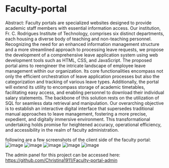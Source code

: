 # Faculty-portal
Abstract:
Faculty portals are specialized websites designed to provide academic staff members with essential information access. Our institution, Fr. C. Rodrigues Institute of Technology, comprises six distinct departments, each housing a diverse body of teaching and non-teaching personnel. Recognizing the need for an enhanced information management structure and a more streamlined approach to processing leave requests, we propose the development of a comprehensive leave application system using web development tools such as HTML, CSS, and JavaScript. The proposed portal aims to reengineer the intricate landscape of employee leave management within our organization. Its core functionalities encompass not only the efficient orchestration of leave application processes but also the categorization and tracking of various leave types. Additionally, the portal will extend its utility to encompass storage of academic timetables, facilitating easy access, and enabling personnel to download their individual salary statements. The backbone of this solution rests on the utilization of SQL for seamless data retrieval and manipulation. Our overarching objective is to establish an interactive digital interface that supersedes traditional manual approaches to leave management, fostering a more precise, expedient, and digitally immersive environment. This transformational undertaking holds promise for heightened accuracy, operational efficiency, and accessibility in the realm of faculty administration.

following are a few screenshots of the client side of the faculty portal:
![image](https://github.com/Christina1911/Faculty-portal-client/assets/145752977/8149a752-df6d-4c22-9e13-cb811c34f392)
![image](https://github.com/Christina1911/Faculty-portal-client/assets/145752977/7173475d-59ad-4dc6-bf5f-e270c070e847)
![image](https://github.com/Christina1911/Faculty-portal-client/assets/145752977/f7414f56-c149-44c7-9dc7-447141817ab3)
![image](https://github.com/Christina1911/Faculty-portal-client/assets/145752977/951e822c-e26e-498d-a0e2-fba44dfbda10)
![image](https://github.com/Christina1911/Faculty-portal-client/assets/145752977/6c891be0-cba5-4add-bff3-6aa1f5b5002f)


The admin panel for this project can be accessed here: https://github.com/Christina1911/Faculty-portal-admin
